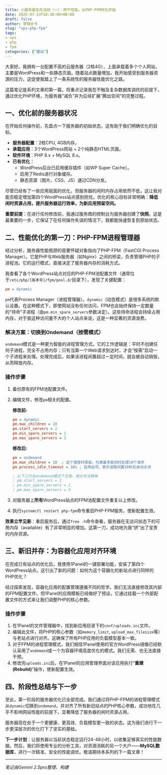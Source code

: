 ```yaml
---
title: 小服务器生存法则（一）：榨干性能，从PHP-FPM优化开始
date: 2025-07-23T18:38:00+08:00
draft: false
author: 梦随乡兮
slug: "vps-php-fpm"
tags: 
- vps
- php
- fpm
categories: ["建站"]
---
```


大家好。我拥有一台配置不高的云服务器（2核4G），上面承载着多个个人网站，主要是WordPress和一些静态页面。随着站点数量增加，我开始感受到服务器资源的压力，这促使我踏上了一条系统性的服务器性能优化之路。

这篇笔记是系列文章的第一篇，将重点记录我在不触及复杂数据库调优的前提下，通过优化PHP环境，为服务器“减负”并为后续扩展“腾出空间”的完整过程。

## 一、优化前的服务器状况

在开始任何操作前，先盘点一下服务器的初始状态，这有助于我们明确优化的目标。

*   **服务器配置**：2核CPU, 4GB内存。
*   **承载应用**：3个WordPress网站 + 2个纯静态HTML页面。
*   **软件环境**：PHP 8.x + MySQL 8.x。
*   **已有优化**：
    *   WordPress后台已启用缓存插件（如WP Super Cache）。
    *   启用了Redis进行对象缓存。
    *   静态资源（图片、CSS、JS）通过CDN分发。

尽管已经有了一些应用层面的优化，但服务器的闲时内存占用依然不低，这让我对能否稳定增加第四个WordPress站点感到担忧。优化的核心目标非常明确：**降低闲时资源占用，提升服务器运行效率，为新应用预留空间。**

**重要前提**：在进行任何修改前，我通过服务商的控制台为服务器创建了**快照**。这是最重要的一步，它保证了在任何操作失误的情况下，我都能快速恢复到原始状态。

## 二、性能优化的第一刀：PHP-FPM进程管理器

经过分析，服务器性能瓶颈的首要怀疑对象指向了PHP-FPM（FastCGI Process Manager）。它是PHP与Web服务器（如Nginx）之间的桥梁，负责管理PHP的子进程池。它的运行模式，直接决定了服务器内存的消耗方式。

我查看了各个WordPress站点对应的PHP-FPM池配置文件（通常位于`/etc/php/[版本号]/fpm/pool.d/`目录下），发现了关键配置：

```ini
pm = dynamic
```

`pm`代表Process Manager（进程管理器）。`dynamic`（动态模式）是很多系统的默认设置。在这种模式下，即使网站没有任何访问，FPM也会始终保持一定数量的“待命”子进程（由`pm.min_spare_servers`参数决定）。这些待命进程会持续占用内存，对于我这种访问量不大的个人站点来说，这是一种显著的资源浪费。

### 解决方案：切换到Ondemand（按需模式）

`ondemand`模式是一种更为智能的进程管理方式。它的工作逻辑是：平时不创建任何子进程，完全不占用内存；只有当第一个Web请求到达时，才会“按需”启动一个子进程来处理。处理完成后，如果该进程闲置超过一定时间，就会被自动销毁，从而释放内存。

### 操作步骤

1.  备份原有的FPM池配置文件。
2.  编辑文件，修改`pm`相关的配置。

    **修改前:**
    ```ini
    pm = dynamic
    pm.max_children = 10
    pm.start_servers = 2
    pm.min_spare_servers = 1
    pm.max_spare_servers = 3
    ```

    **修改后:**
    ```ini
    pm = ondemand
    pm.max_children = 10  ; 这个值暂时保留，代表最多能同时处理10个请求
    pm.process_idle_timeout = 10s ; 启用此项，表示进程闲置10秒后自动关闭

    ; 以下三行在ondemand模式下无效，用分号注释掉
    ; pm.start_servers = 2
    ; pm.min_spare_servers = 1
    ; pm.max_spare_servers = 3
    ```
3.  对服务器上**所有**WordPress站点的FPM池配置文件重复以上修改。
4.  执行`systemctl restart php-fpm`命令重启PHP-FPM服务，使新配置生效。

**效果立竿见影**：重启服务后，通过`free -h`命令查看，服务器在无访问状态下的可用内存（available）有了非常明显的增加。这第一刀，成功地为我“挤”出了宝贵的内存资源。

## 三、新旧并存：为容器化应用对齐环境

在完成已有站点的优化后，我使用1Panel的一键部署功能，安装了第四个WordPress站点。这引出了新的问题：如何为这个容器化的新站点进行同样的PHP优化？

经过探索发现，容器化应用的配置管理遵循不同的哲学。我们无法直接修改其内部的FPM配置文件。但1Panel的应用模板已经做好了预设，它通过挂载一个外部配置文件的方式来让我们调整PHP的核心参数。

### 操作步骤

1.  在1Panel的文件管理器中，找到新应用目录下的`conf/uploads.ini`文件。
2.  编辑此文件，将PHP的核心参数（如`memory_limit`, `upload_max_filesize`等）与老站点进行对齐。这确保了所有PHP应用的负载模型基本一致。
3.  对于FPM的进程管理模式，我们相信1Panel使用的官方WordPress镜像已经默认采用了`ondemand`或一个为容器环境高度优化的模式。我们无需、也无法直接干预。
4.  修改完`uploads.ini`后，在1Panel的应用管理界面对该应用执行“**重建 (Rebuild)**”操作，使新配置生效。

## 四、阶段性总结与下一步

至此，第一阶段的服务器优化已全部完成。我们通过将PHP-FPM的进程管理模式从`dynamic`切换到`ondemand`，并对齐了所有新旧站点的PHP核心参数，成功地在几乎不影响网站性能的前提下，显著降低了服务器的闲时资源占用。

服务器现在处于一个更健康、更高效、负载模型更一致的状态。这为我们进行下一步更深层次的优化打下了坚实的基础。

**下一步计划**：让服务器以当前状态稳定运行24-48小时，以收集足够真实的性能数据。然后，我们将使用专业的分析工具，对资源消耗的另一个大户——**MySQL数据库**，进行一次精准、安全的性能调优。敬请期待本系列的下一篇文章！

---
*笔记由Gemini 2.5pro整理、构建*
